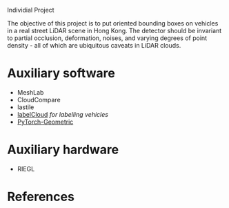Individial Project

The objective of this project is to put oriented bounding boxes on vehicles in a real street LiDAR scene in Hong Kong. The detector should be invariant to partial occlusion, deformation, noises, and varying degrees of point density - all of which are ubiquitous caveats in LiDAR clouds.
# Auxiliary software
* MeshLab
* CloudCompare
* lastile
* [labelCloud](https://github.com/ch-sa/labelCloud) *for labelling vehicles*
* [PyTorch-Geometric](https://github.com/pyg-team/pytorch_geometric)

# Auxiliary hardware
* RIEGL

# References
